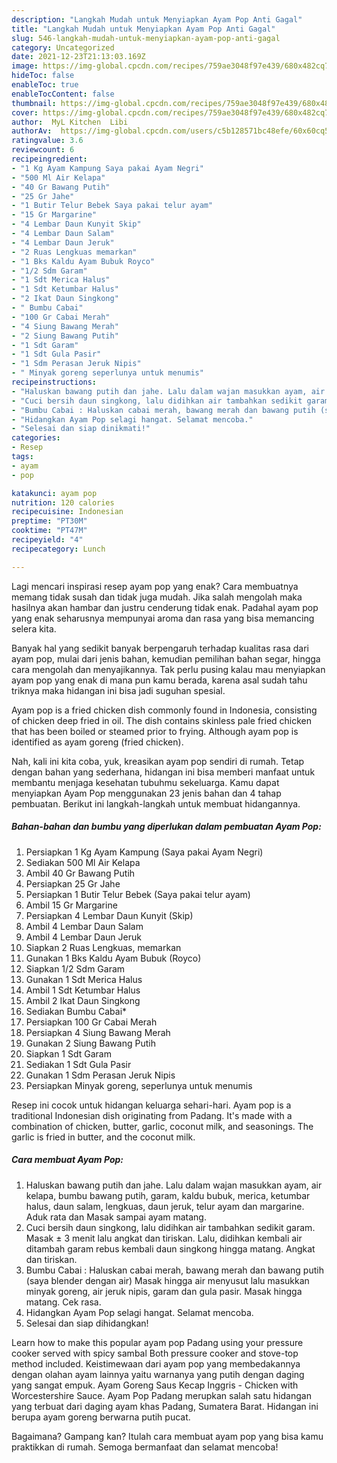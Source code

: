 ```yaml
---
description: "Langkah Mudah untuk Menyiapkan Ayam Pop Anti Gagal"
title: "Langkah Mudah untuk Menyiapkan Ayam Pop Anti Gagal"
slug: 546-langkah-mudah-untuk-menyiapkan-ayam-pop-anti-gagal
category: Uncategorized
date: 2021-12-23T21:13:03.169Z
image: https://img-global.cpcdn.com/recipes/759ae3048f97e439/680x482cq70/ayam-pop-foto-resep-utama.jpg
hideToc: false
enableToc: true
enableTocContent: false
thumbnail: https://img-global.cpcdn.com/recipes/759ae3048f97e439/680x482cq70/ayam-pop-foto-resep-utama.jpg
cover: https://img-global.cpcdn.com/recipes/759ae3048f97e439/680x482cq70/ayam-pop-foto-resep-utama.jpg
author:  MyL Kitchen  Libi
authorAv:  https://img-global.cpcdn.com/users/c5b128571bc48efe/60x60cq50/avatar.jpg
ratingvalue: 3.6
reviewcount: 6
recipeingredient:
- "1 Kg Ayam Kampung Saya pakai Ayam Negri"
- "500 Ml Air Kelapa"
- "40 Gr Bawang Putih"
- "25 Gr Jahe"
- "1 Butir Telur Bebek Saya pakai telur ayam"
- "15 Gr Margarine"
- "4 Lembar Daun Kunyit Skip"
- "4 Lembar Daun Salam"
- "4 Lembar Daun Jeruk"
- "2 Ruas Lengkuas memarkan"
- "1 Bks Kaldu Ayam Bubuk Royco"
- "1/2 Sdm Garam"
- "1 Sdt Merica Halus"
- "1 Sdt Ketumbar Halus"
- "2 Ikat Daun Singkong"
- " Bumbu Cabai"
- "100 Gr Cabai Merah"
- "4 Siung Bawang Merah"
- "2 Siung Bawang Putih"
- "1 Sdt Garam"
- "1 Sdt Gula Pasir"
- "1 Sdm Perasan Jeruk Nipis"
- " Minyak goreng seperlunya untuk menumis"
recipeinstructions:
- "Haluskan bawang putih dan jahe. Lalu dalam wajan masukkan ayam, air kelapa, bumbu bawang putih, garam, kaldu bubuk, merica, ketumbar halus, daun salam, lengkuas, daun jeruk, telur ayam dan margarine. Aduk rata dan Masak sampai ayam matang."
- "Cuci bersih daun singkong, lalu didihkan air tambahkan sedikit garam. Masak ± 3 menit lalu angkat dan tiriskan. Lalu, didihkan kembali air ditambah garam rebus kembali daun singkong hingga matang. Angkat dan tiriskan."
- "Bumbu Cabai : Haluskan cabai merah, bawang merah dan bawang putih (saya blender dengan air) Masak hingga air menyusut lalu masukkan minyak goreng, air jeruk nipis, garam dan gula pasir. Masak hingga matang. Cek rasa."
- "Hidangkan Ayam Pop selagi hangat. Selamat mencoba."
- "Selesai dan siap dinikmati!"
categories:
- Resep
tags:
- ayam
- pop

katakunci: ayam pop 
nutrition: 120 calories
recipecuisine: Indonesian
preptime: "PT30M"
cooktime: "PT47M"
recipeyield: "4"
recipecategory: Lunch

---
```



Lagi mencari inspirasi resep ayam pop yang enak? Cara membuatnya memang tidak susah dan tidak juga mudah. Jika salah mengolah maka hasilnya akan hambar dan justru cenderung tidak enak. Padahal ayam pop yang enak seharusnya mempunyai aroma dan rasa yang bisa memancing selera kita.


Banyak hal yang sedikit banyak berpengaruh terhadap kualitas rasa dari ayam pop, mulai dari jenis bahan, kemudian pemilihan bahan segar, hingga cara mengolah dan menyajikannya. Tak perlu pusing kalau mau menyiapkan ayam pop yang enak di mana pun kamu berada, karena asal sudah tahu triknya maka hidangan ini bisa jadi suguhan spesial.

Ayam pop is a fried chicken dish commonly found in Indonesia, consisting of chicken deep fried in oil. The dish contains skinless pale fried chicken that has been boiled or steamed prior to frying. Although ayam pop is identified as ayam goreng (fried chicken).


Nah, kali ini kita coba, yuk, kreasikan ayam pop sendiri di rumah. Tetap dengan bahan yang sederhana, hidangan ini bisa memberi manfaat untuk membantu menjaga kesehatan tubuhmu sekeluarga. Kamu dapat menyiapkan Ayam Pop menggunakan 23 jenis bahan dan 4 tahap pembuatan. Berikut ini langkah-langkah untuk membuat hidangannya.

<!--inarticleads1-->

##### Bahan-bahan dan bumbu yang diperlukan dalam pembuatan Ayam Pop:

1. Persiapkan 1 Kg Ayam Kampung (Saya pakai Ayam Negri)
1. Sediakan 500 Ml Air Kelapa
1. Ambil 40 Gr Bawang Putih
1. Persiapkan 25 Gr Jahe
1. Persiapkan 1 Butir Telur Bebek (Saya pakai telur ayam)
1. Ambil 15 Gr Margarine
1. Persiapkan 4 Lembar Daun Kunyit (Skip)
1. Ambil 4 Lembar Daun Salam
1. Ambil 4 Lembar Daun Jeruk
1. Siapkan 2 Ruas Lengkuas, memarkan
1. Gunakan 1 Bks Kaldu Ayam Bubuk (Royco)
1. Siapkan 1/2 Sdm Garam
1. Gunakan 1 Sdt Merica Halus
1. Ambil 1 Sdt Ketumbar Halus
1. Ambil 2 Ikat Daun Singkong
1. Sediakan  Bumbu Cabai*
1. Persiapkan 100 Gr Cabai Merah
1. Persiapkan 4 Siung Bawang Merah
1. Gunakan 2 Siung Bawang Putih
1. Siapkan 1 Sdt Garam
1. Sediakan 1 Sdt Gula Pasir
1. Gunakan 1 Sdm Perasan Jeruk Nipis
1. Persiapkan  Minyak goreng, seperlunya untuk menumis


Resep ini cocok untuk hidangan keluarga sehari-hari. Ayam pop is a traditional Indonesian dish originating from Padang. It&#39;s made with a combination of chicken, butter, garlic, coconut milk, and seasonings. The garlic is fried in butter, and the coconut milk. 

<!--inarticleads2-->

##### Cara membuat Ayam Pop:

1. Haluskan bawang putih dan jahe. Lalu dalam wajan masukkan ayam, air kelapa, bumbu bawang putih, garam, kaldu bubuk, merica, ketumbar halus, daun salam, lengkuas, daun jeruk, telur ayam dan margarine. Aduk rata dan Masak sampai ayam matang.
1. Cuci bersih daun singkong, lalu didihkan air tambahkan sedikit garam. Masak ± 3 menit lalu angkat dan tiriskan. Lalu, didihkan kembali air ditambah garam rebus kembali daun singkong hingga matang. Angkat dan tiriskan.
1. Bumbu Cabai : Haluskan cabai merah, bawang merah dan bawang putih (saya blender dengan air) Masak hingga air menyusut lalu masukkan minyak goreng, air jeruk nipis, garam dan gula pasir. Masak hingga matang. Cek rasa.
1. Hidangkan Ayam Pop selagi hangat. Selamat mencoba.
1. Selesai dan siap dihidangkan!

Learn how to make this popular ayam pop Padang using your pressure cooker served with spicy sambal Both pressure cooker and stove-top method included. Keistimewaan dari ayam pop yang membedakannya dengan olahan ayam lainnya yaitu warnanya yang putih dengan daging yang sangat empuk. Ayam Goreng Saus Kecap Inggris - Chicken with Worcestershire Sauce. Ayam Pop Padang merupkan salah satu hidangan yang terbuat dari daging ayam khas Padang, Sumatera Barat. Hidangan ini berupa ayam goreng berwarna putih pucat. 

Bagaimana? Gampang kan? Itulah cara membuat ayam pop yang bisa kamu praktikkan di rumah. Semoga bermanfaat dan selamat mencoba!
